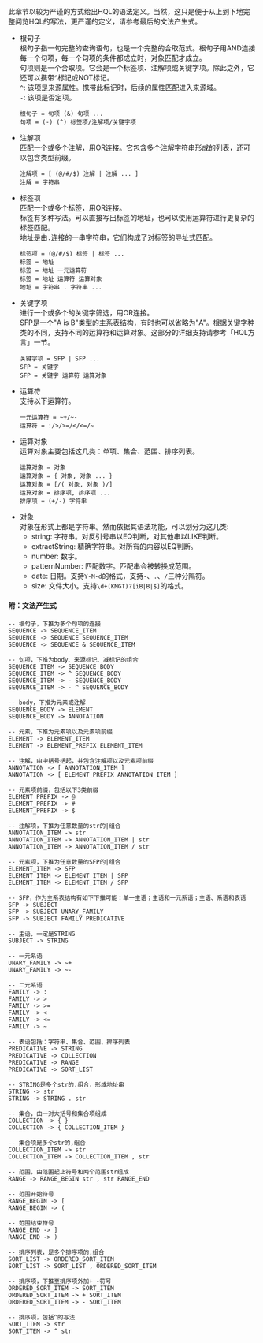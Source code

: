 此章节以较为严谨的方式给出HQL的语法定义。当然，这只是便于从上到下地完整阅览HQL的写法，更严谨的定义，请参考最后的文法产生式。
* 根句子  
    根句子指一句完整的查询语句，也是一个完整的合取范式。根句子用AND连接每一个句项，每一个句项的条件都成立时，对象匹配才成立。  
    句项则是一个合取项。它会是一个标签项、注解项或关键字项。除此之外，它还可以携带^标记或NOT标记。  
    `^`: 该项是来源属性。携带此标记时，后续的属性匹配进入来源域。  
    `-`: 该项是否定项。
    ```
    根句子 = 句项 (&) 句项 ...
    句项 = (-) (^) 标签项/注解项/关键字项
    ```
* 注解项  
    匹配一个或多个注解，用OR连接。它包含多个注解字符串形成的列表，还可以包含类型前缀。  
    ```
    注解项 = [ (@/#/$) 注解 | 注解 ... ]
    注解 = 字符串
    ```
* 标签项  
    匹配一个或多个标签，用OR连接。  
    标签有多种写法。可以直接写出标签的地址，也可以使用运算符进行更复杂的标签匹配。  
    地址是由`.`连接的一串字符串，它们构成了对标签的寻址式匹配。
    ```
    标签项 = (@/#/$) 标签 | 标签 ...
    标签 = 地址
    标签 = 地址 一元运算符
    标签 = 地址 运算符 运算对象
    地址 = 字符串 . 字符串 ...
    ```
* 关键字项  
    进行一个或多个的关键字筛选，用OR连接。  
    SFP是一个"A is B"类型的主系表结构，有时也可以省略为"A"。根据关键字种类的不同，支持不同的运算符和运算对象。这部分的详细支持请参考「HQL方言」一节。
    ```
    关键字项 = SFP | SFP ...
    SFP = 关键字
    SFP = 关键字 运算符 运算对象
    ```
* 运算符  
    支持以下运算符。
    ```
    一元运算符 = ~+/~-
    运算符 = :/>/>=/</<=/~
    ```
* 运算对象  
    运算对象主要包括这几类：单项、集合、范围、排序列表。
    ```
    运算对象 = 对象
    运算对象 = { 对象, 对象 ... }
    运算对象 = [/( 对象, 对象 )/]
    运算对象 = 排序项, 排序项 ...
    排序项 = (+/-) 字符串
    ```
* 对象  
    对象在形式上都是字符串。然而依据其语法功能，可以划分为这几类:
    * string: 字符串。对反引号串以EQ判断，对其他串以LIKE判断。
    * extractString: 精确字符串。对所有的内容以EQ判断。
    * number: 数字。
    * patternNumber: 匹配数字。匹配串会被转换成范围。
    * date: 日期。支持`Y-M-d`的格式，支持`-`、`.`、`/`三种分隔符。
    * size: 文件大小。支持`\d+(KMGT)?[iB|B|$]`的格式。

#### 附：文法产生式

```
-- 根句子，下推为多个句项的连接
SEQUENCE -> SEQUENCE_ITEM
SEQUENCE -> SEQUENCE SEQUENCE_ITEM
SEQUENCE -> SEQUENCE & SEQUENCE_ITEM

-- 句项，下推为body、来源标记、减标记的组合
SEQUENCE_ITEM -> SEQUENCE_BODY
SEQUENCE_ITEM -> ^ SEQUENCE_BODY
SEQUENCE_ITEM -> - SEQUENCE_BODY
SEQUENCE_ITEM -> - ^ SEQUENCE_BODY

-- body，下推为元素或注解
SEQUENCE_BODY -> ELEMENT
SEQUENCE_BODY -> ANNOTATION

-- 元素，下推为元素项以及元素项前缀
ELEMENT -> ELEMENT_ITEM
ELEMENT -> ELEMENT_PREFIX ELEMENT_ITEM

-- 注解，由中括号括起，并包含注解项以及元素项前缀
ANNOTATION -> [ ANNOTATION_ITEM ]
ANNOTATION -> [ ELEMENT_PREFIX ANNOTATION_ITEM ]

-- 元素项前缀，包括以下3类前缀
ELEMENT_PREFIX -> @
ELEMENT_PREFIX -> #
ELEMENT_PREFIX -> $

-- 注解项，下推为任意数量的str的|组合
ANNOTATION_ITEM -> str
ANNOTATION_ITEM -> ANNOTATION_ITEM | str
ANNOTATION_ITEM -> ANNOTATION_ITEM / str

-- 元素项，下推为任意数量的SFP的|组合
ELEMENT_ITEM -> SFP
ELEMENT_ITEM -> ELEMENT_ITEM | SFP
ELEMENT_ITEM -> ELEMENT_ITEM / SFP

-- SFP，作为主系表结构有如下下推可能：单一主语；主语和一元系语；主语、系语和表语
SFP -> SUBJECT
SFP -> SUBJECT UNARY_FAMILY
SFP -> SUBJECT FAMILY PREDICATIVE

-- 主语，一定是STRING
SUBJECT -> STRING

-- 一元系语
UNARY_FAMILY -> ~+
UNARY_FAMILY -> ~-

-- 二元系语
FAMILY -> :
FAMILY -> >
FAMILY -> >=
FAMILY -> <
FAMILY -> <=
FAMILY -> ~

-- 表语包括：字符串、集合、范围、排序列表
PREDICATIVE -> STRING
PREDICATIVE -> COLLECTION
PREDICATIVE -> RANGE
PREDICATIVE -> SORT_LIST

-- STRING是多个str的.组合，形成地址串
STRING -> str
STRING -> STRING . str

-- 集合，由一对大括号和集合项组成
COLLECTION -> { }
COLLECTION -> { COLLECTION_ITEM }

-- 集合项是多个str的,组合
COLLECTION_ITEM -> str
COLLECTION_ITEM -> COLLECTION_ITEM , str

-- 范围，由范围起止符号和两个范围str组成
RANGE -> RANGE_BEGIN str , str RANGE_END

-- 范围开始符号
RANGE_BEGIN -> [
RANGE_BEGIN -> (

-- 范围结束符号
RANGE_END -> ]
RANGE_END -> )

-- 排序列表，是多个排序项的,组合
SORT_LIST -> ORDERED_SORT_ITEM
SORT_LIST -> SORT_LIST , ORDERED_SORT_ITEM

-- 排序项，下推至排序项外加+ -符号
ORDERED_SORT_ITEM -> SORT_ITEM
ORDERED_SORT_ITEM -> + SORT_ITEM
ORDERED_SORT_ITEM -> - SORT_ITEM

-- 排序项，包括^的写法
SORT_ITEM -> str
SORT_ITEM -> ^ str
```